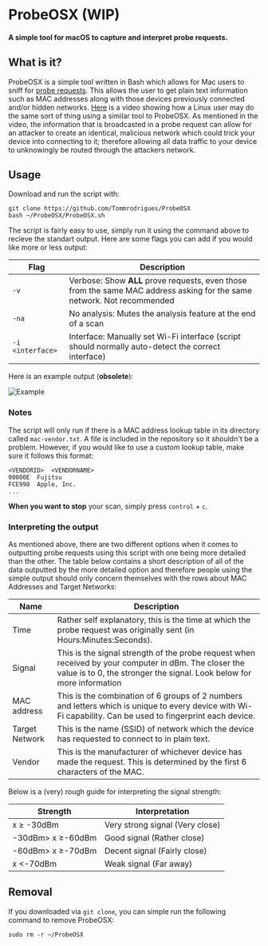 # ProbeOSX (WIP)
#### A simple tool for macOS to capture and interpret probe requests.


## What is it?

ProbeOSX is a simple tool written in Bash which allows for Mac users to sniff for [probe requests](https://medium.com/@brannondorsey/wi-fi-is-broken-3f6054210fa5). This allows the user to get plain text information such as MAC addresses along with those devices previously connected and/or hidden networks. [Here](https://www.youtube.com/watch?v=Z8RHMUSYTiA&frags=pl%2Cwn) is a video showing how a Linux user may do the same sort of thing using a similar tool to ProbeOSX. As mentioned in the video, the information that is broadcasted in a probe request can allow for an attacker to create an identical, malicious network which could trick your device into connecting to it; therefore allowing all data traffic to your device to unknowingly be routed through the attackers network. 

## Usage

Download and run the script with:
```
git clone https://github.com/Tommrodrigues/ProbeOSX
bash ~/ProbeOSX/ProbeOSX.sh
```

The script is fairly easy to use, simply run it using the command above to recieve the standart output. Here are some flags you can add if you would like more or less output:

| Flag | Description |
| --- | --- |
| `-v` | Verbose: Show **ALL** prove requests, even those from the same MAC address asking for the same network. Not recommended |
| `-na` | No analysis: Mutes the analysis feature at the end of a scan |
| `-i <interface>` | Interface: Manually set Wi-Fi interface (script should normally auto-detect the correct interface) |

Here is an example output (**obsolete**):

![Example](https://image.ibb.co/i7sxo9/Screen.png)

### Notes

The script will only run if there is a MAC address lookup table in its directory called `mac-vendor.txt`. A file is included in the repository so it shouldn't be a problem. However, if you would like to use a custom lookup table, make sure it follows this format:
```
<VENDORID>	<VENDORNAME>
00000E	Fujitsu
FCE998	Apple, Inc.
...
```

**When you want to stop** your scan, simply press `control` + `c`.

### Interpreting the output

As mentioned above, there are two different options when it comes to outputting probe requests using this script with one being more detailed than the other. The table below contains a short description of all of the data outputted by the more detailed option and therefore people using the simple output should only concern themselves with the rows about MAC Addresses and Target Networks:

| Name | Description |
| --- | --- |
| Time | Rather self explanatory, this is the time at which the probe request was originally sent (in Hours:Minutes:Seconds). |
| Signal | This is the signal strength of the probe request when received by your computer in dBm. The closer the value is to 0, the stronger the signal. Look below for more information |
| MAC address | This is the combination of 6 groups of 2 numbers and letters which is unique to every device with Wi-Fi capability. Can be used to fingerprint each device. |
| Target Network | This is the name  (SSID) of network which the device has requested to connect to in plain text. |
| Vendor | This is the manufacturer of whichever device has made the request. This is determined by the first 6 characters of the MAC. |

Below is a (very) rough guide for interpreting the signal strength:

| Strength | Interpretation |
| --- | --- |
| x ≥ -30dBm | Very strong signal (Very close) |
| -30dBm> x ≥-60dBm | Good signal (Rather close) |
| -60dBm> x ≥-70dBm | Decent signal (Fairly close) |
| x <-70dBm | Weak signal (Far away) |

## Removal

If you downloaded via `git clone`, you can simple run the following command to remove ProbeOSX:
```
sudo rm -r ~/ProbeOSX
```

